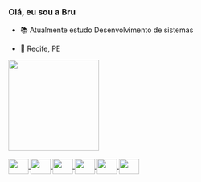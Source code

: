 ### Olá, eu sou a Bru

- 📚 Atualmente estudo Desenvolvimento de sistemas

- 📌 Recife, PE

<div>
  <a href="https://github.com/Brvnaxs">
  <img height="180em" src="https://github-readme-stats.vercel.app/api/top-langs/?username=Brvnaxs&layout=compact&langs_count=7&theme=synthwave"/>
</div>
  <div style="display: inline_block"><br>
  <img align="center" height="30" width="40" src="https://icongr.am/devicon/javascript-plain.svg?size=128&color=c5267b">
   <img align="center"  height="30" width="40" src="https://icongr.am/devicon/html5-plain.svg?size=128&color=c5267b">
  <img align="center" height="30" width="40" src="https://icongr.am/devicon/css3-plain.svg?size=128&color=c5267b">
  <img align="center" height="30" width="40" src="https://icongr.am/devicon/nodejs-plain.svg?size=128&color=c5267b">
  <img align="center"  height="30" width="40" src="https://icongr.am/devicon/java-plain-wordmark.svg?size=128&color=c5267b">
  <img align="center" height="30" width="40" src="https://icongr.am/devicon/python-plain-wordmark.svg?size=128&color=c5267b">
 
</div>
